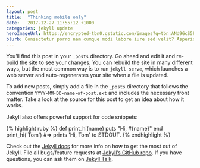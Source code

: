 ```yaml
---
layout: post
title:  "Thinking mobile only"
date:   2017-12-27 11:55:12 +1000
categories: jekyll update
heroImageUrl: https://encrypted-tbn0.gstatic.com/images?q=tbn:ANd9GcS5Fre_tPGDZdI_oh-osVmsVfs6-V_sd1a6S2qyCedcNSpYjRx_
blurb: Consectetur porro nam cumque modi labore iure sed velit? Asperiores unde libero iusto mollitia sunt necessitatibus?
---
```

You’ll find this post in your `_posts` directory. Go ahead and edit it and re-build the site to see your changes. You can rebuild the site in many different ways, but the most common way is to run `jekyll serve`, which launches a web server and auto-regenerates your site when a file is updated.

To add new posts, simply add a file in the `_posts` directory that follows the convention `YYYY-MM-DD-name-of-post.ext` and includes the necessary front matter. Take a look at the source for this post to get an idea about how it works.

Jekyll also offers powerful support for code snippets:

{% highlight ruby %}
def print_hi(name)
  puts "Hi, #{name}"
end
print_hi('Tom')
#=> prints 'Hi, Tom' to STDOUT.
{% endhighlight %}

Check out the [Jekyll docs][jekyll-docs] for more info on how to get the most out of Jekyll. File all bugs/feature requests at [Jekyll’s GitHub repo][jekyll-gh]. If you have questions, you can ask them on [Jekyll Talk][jekyll-talk].

[jekyll-docs]: https://jekyllrb.com/docs/home
[jekyll-gh]:   https://github.com/jekyll/jekyll
[jekyll-talk]: https://talk.jekyllrb.com/
